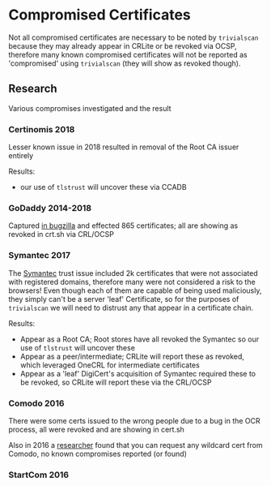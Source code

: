 # Compromised Certificates

Not all compromised certificates are necessary to be noted by `trivialscan` because they may already appear in CRLite or be revoked via OCSP, therefore many known compromised certificates will not be reported as 'compromised' using `trivialscan` (they will show as revoked though).

## Research

Various compromises investigated and the result

### Certinomis 2018

Lesser known issue in 2018 resulted in removal of the Root CA issuer entirely

Results:

- our use of `tlstrust` will uncover these via CCADB

### GoDaddy 2014-2018

Captured [in bugzilla](https://wiki.mozilla.org/CA/Responding_To_An_Incident#Incident_Report) and effected 865 certificates; all are showing as revoked in crt.sh via CRL/OCSP

### Symantec 2017

The [Symantec](https://groups.google.com/a/chromium.org/g/blink-dev/c/eUAKwjihhBs/m/El1mH8S6AwAJ) trust issue included 2k certificates that were not associated with registered domains, therefore many were not considered a risk to the browsers! Even though each of them are capable of being used maliciously, they simply can't be a server 'leaf' Certificate, so for the purposes of `trivialscan` we will need to distrust any that appear in a certificate chain.

Results:

- Appear as a Root CA; Root stores have all revoked the Symantec so our use of `tlstrust` will uncover these
- Appear as a peer/intermediate; CRLite will report these as revoked, which leveraged OneCRL for intermediate certificates
- Appear as a 'leaf' DigiCert's acquisition of Symantec required these to be revoked, so CRLite will report these via the CRL/OCSP

### Comodo 2016

There were some certs issued to the wrong people due to a bug in the OCR process, all were revoked and are showing in cert.sh

Also in 2016 a [researcher](https://thehackerblog.com/keeping-positive-obtaining-arbitrary-wildcard-ssl-certificates-from-comodo-via-dangling-markup-injection/index.html) found that you can request any wildcard cert from Comodo, no known compromises reported (or found)

### StartCom 2016
